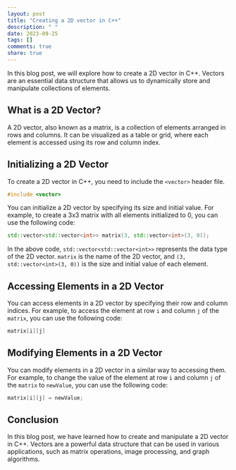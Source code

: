 ```yaml
---
layout: post
title: "Creating a 2D vector in C++"
description: " "
date: 2023-09-25
tags: []
comments: true
share: true
---
```


In this blog post, we will explore how to create a 2D vector in C++. Vectors are an essential data structure that allows us to dynamically store and manipulate collections of elements.

## What is a 2D Vector?

A 2D vector, also known as a matrix, is a collection of elements arranged in rows and columns. It can be visualized as a table or grid, where each element is accessed using its row and column index.

## Initializing a 2D Vector

To create a 2D vector in C++, you need to include the `<vector>` header file.

```cpp
#include <vector>
```

You can initialize a 2D vector by specifying its size and initial value. For example, to create a 3x3 matrix with all elements initialized to 0, you can use the following code:

```cpp
std::vector<std::vector<int>> matrix(3, std::vector<int>(3, 0));
```

In the above code, `std::vector<std::vector<int>>` represents the data type of the 2D vector. `matrix` is the name of the 2D vector, and `(3, std::vector<int>(3, 0))` is the size and initial value of each element.

## Accessing Elements in a 2D Vector

You can access elements in a 2D vector by specifying their row and column indices. For example, to access the element at row `i` and column `j` of the `matrix`, you can use the following code:

```cpp
matrix[i][j]
```

## Modifying Elements in a 2D Vector

You can modify elements in a 2D vector in a similar way to accessing them. For example, to change the value of the element at row `i` and column `j` of the `matrix` to `newValue`, you can use the following code:

```cpp
matrix[i][j] = newValue;
```

## Conclusion

In this blog post, we have learned how to create and manipulate a 2D vector in C++. Vectors are a powerful data structure that can be used in various applications, such as matrix operations, image processing, and graph algorithms.